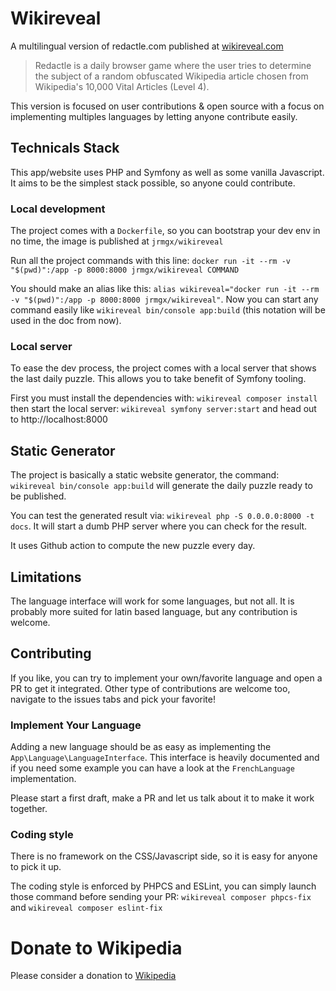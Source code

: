 # Wikireveal

A multilingual version of redactle.com published at [wikireveal.com](https://wikireveal.com)

> Redactle is a daily browser game where the user tries to determine the subject of a random obfuscated Wikipedia article chosen from Wikipedia's 10,000 Vital Articles (Level 4).

This version is focused on user contributions & open source with a focus on implementing multiples languages by letting anyone contribute easily.

## Technicals Stack

This app/website uses PHP and Symfony as well as some vanilla Javascript. It aims to be the simplest stack possible, so anyone could contribute.

### Local development

The project comes with a `Dockerfile`, so you can bootstrap your dev env in no time, the image is published at `jrmgx/wikireveal`

Run all the project commands with this line: `docker run -it --rm -v "$(pwd)":/app -p 8000:8000 jrmgx/wikireveal COMMAND`

You should make an alias like this: `alias wikireveal="docker run -it --rm -v "$(pwd)":/app -p 8000:8000 jrmgx/wikireveal"`. Now you can start any command easily like `wikireveal bin/console app:build` (this notation will be used in the doc from now).

### Local server

To ease the dev process, the project comes with a local server that shows the last daily puzzle. This allows you to take benefit of Symfony tooling.

First you must install the dependencies with: `wikireveal composer install` then start the local server: `wikireveal symfony server:start` and head out to http://localhost:8000

## Static Generator

The project is basically a static website generator, the command: `wikireveal bin/console app:build` will generate the daily puzzle ready to be published.

You can test the generated result via: `wikireveal php -S 0.0.0.0:8000 -t docs`. It will start a dumb PHP server where you can check for the result.

It uses Github action to compute the new puzzle every day.

## Limitations

The language interface will work for some languages, but not all. It is probably more suited for latin based language, but any contribution is welcome.

## Contributing

If you like, you can try to implement your own/favorite language and open a PR to get it integrated. Other type of contributions are welcome too, navigate to the issues tabs and pick your favorite!

### Implement Your Language

Adding a new language should be as easy as implementing the `App\Language\LanguageInterface`. This interface is heavily documented and if you need some example you can have a look at the `FrenchLanguage` implementation.

Please start a first draft, make a PR and let us talk about it to make it work together.

### Coding style

There is no framework on the CSS/Javascript side, so it is easy for anyone to pick it up.

The coding style is enforced by PHPCS and ESLint, you can simply launch those command before sending your PR:
`wikireveal composer phpcs-fix` and `wikireveal composer eslint-fix`

# Donate to Wikipedia

Please consider a donation to [Wikipedia](https://donate.wikimedia.org/wiki/Special:FundraiserRedirector?utm_source=donate&utm_medium=sidebar&utm_campaign=C13_en.wikipedia.org&uselang=en)
